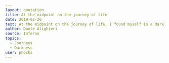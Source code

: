 ```yaml
---
layout: quotation
title: At the midpoint on the journey of life
date: 2019-02-26
text: At the midpoint on the journey of life, I found myself in a dark forest, for the clear path was lost.
author: Dante Alighieri
source: Inferno
topics:
  - Journeys
  - Darkness
user: phocks
---
```

